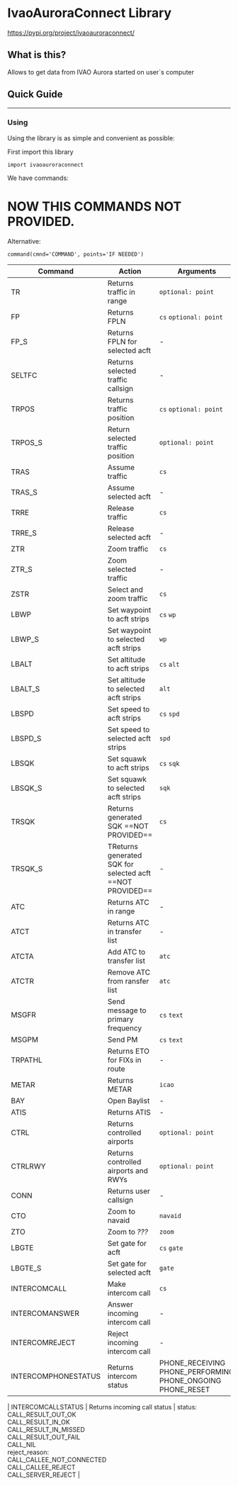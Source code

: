 # IvaoAuroraConnect Library #
https://pypi.org/project/ivaoauroraconnect/
## What is this? ##
Allows to get data from IVAO Aurora started on user`s computer

## Quick Guide ##

----------


### Using ###


Using the library is as simple and convenient as possible:

First import this library
```commandline
import ivaoauroraconnect
```
We have commands:

# NOW THIS COMMANDS NOT PROVIDED. 
Alternative:
```
command(cmnd='COMMAND', points='IF NEEDED')
```

| Command             | Action                                                    | Arguments                                                                                                                                                                                                  |
| ------------------- | --------------------------------------------------------- | ---------------------------------------------------------------------------------------------------------------------------------------------------------------------------------------------------------- |
| TR                  | Returns traffic in range                                  | `optional: point`                                                                                                                                                                                          |
| FP                  | Returns FPLN                                              | `cs` `optional: point`                                                                                                                                                                                     |
| FP_S                | Returns FPLN for selected acft                            | -                                                                                                                                                                                                          |
| SELTFC              | Returns selected traffic callsign                         | -                                                                                                                                                                                                          |
| TRPOS               | Returns traffic position                                  | `cs` `optional: point`                                                                                                                                                                                     |
| TRPOS_S             | Return selected traffic position                          | `optional: point`                                                                                                                                                                                          |
| TRAS                | Assume traffic                                            | `cs`                                                                                                                                                                                                       |
| TRAS_S              | Assume selected acft                                      | -                                                                                                                                                                                                          |
| TRRE                | Release traffic                                           | `cs`                                                                                                                                                                                                       |
| TRRE_S              | Release selected acft                                     | -                                                                                                                                                                                                          |
| ZTR                 | Zoom traffic                                              | `cs`                                                                                                                                                                                                       |
| ZTR_S               | Zoom selected traffic                                     | -                                                                                                                                                                                                          |
| ZSTR                | Select and zoom traffic                                   | `cs`                                                                                                                                                                                                       |
| LBWP                | Set waypoint to acft strips                               | `cs` `wp`                                                                                                                                                                                                  |
| LBWP_S              | Set waypoint to selected acft strips                      | `wp`                                                                                                                                                                                                       |
| LBALT               | Set altitude to acft strips                               | `cs` `alt`                                                                                                                                                                                                 |
| LBALT_S             | Set altitude to selected acft strips                      | `alt`                                                                                                                                                                                                      |
| LBSPD               | Set speed to acft strips                                  | `cs` `spd`                                                                                                                                                                                                 |
| LBSPD_S             | Set speed to selected acft strips                         | `spd`                                                                                                                                                                                                      |
| LBSQK               | Set squawk to acft strips                                 | `cs` `sqk`                                                                                                                                                                                                 |
| LBSQK_S             | Set squawk to selected acft strips                        | `sqk`                                                                                                                                                                                                      |
| TRSQK               | Returns generated SQK ==NOT PROVIDED==                    | `cs`                                                                                                                                                                                                       |
| TRSQK_S             | TReturns generated SQK for selected acft ==NOT PROVIDED== | -                                                                                                                                                                                                          |
| ATC                 | Returns ATC in range                                      | -                                                                                                                                                                                                          |
| ATCT                | Returns ATC in transfer list                              | -                                                                                                                                                                                                          |
| ATCTA               | Add ATC to transfer list                                  | `atc`                                                                                                                                                                                                      |
| ATCTR               | Remove ATC from ransfer list                              | `atc`                                                                                                                                                                                                      |
| MSGFR               | Send message to primary frequency                         | `cs` `text`                                                                                                                                                                                                |
| MSGPM               | Send PM                                                   | `cs` `text`                                                                                                                                                                                                |
| TRPATHL             | Returns ETO for FIXs in route                             | -                                                                                                                                                                                                          |
| METAR               | Returns METAR                                             | `icao`                                                                                                                                                                                                     |
| BAY                 | Open Baylist                                              | -                                                                                                                                                                                                          |
| ATIS                | Returns ATIS                                              | -                                                                                                                                                                                                          |
| CTRL                | Returns controlled airports                               | `optional: point`                                                                                                                                                                                          |
| CTRLRWY             | Returns controlled airports and RWYs                      | `optional: point`                                                                                                                                                                                          |
| CONN                | Returns user callsign                                     | -                                                                                                                                                                                                          |
| CTO                 | Zoom to navaid                                            | `navaid`                                                                                                                                                                                                   |
| ZTO                 | Zoom to *???*                                             | `zoom`                                                                                                                                                                                                     |
| LBGTE               | Set gate for acft                                         | `cs` `gate`                                                                                                                                                                                                |
| LBGTE_S             | Set gate for selected acft                                | `gate`                                                                                                                                                                                                     |
| INTERCOMCALL        | Make intercom call                                        | `cs`                                                                                                                                                                                                       |
| INTERCOMANSWER      | Answer incoming intercom call                             | -                                                                                                                                                                                                          |
| INTERCOMREJECT      | Reject incoming intercom call                             | -                                                                                                                                                                                                          |
| INTERCOMPHONESTATUS | Returns intercom status                                   | PHONE_RECEIVING<br>PHONE_PERFORMING<br>PHONE_ONGOING<br>PHONE_RESET                                                                                                                                        |

| INTERCOMCALLSTATUS  | Returns incoming call status                              | status:<br>CALL_RESULT_OUT_OK<br>CALL_RESULT_IN_OK<br>CALL_RESULT_IN_MISSED<br>CALL_RESULT_OUT_FAIL<br>CALL_NIL<br>reject_reason:<br>CALL_CALLEE_NOT_CONNECTED<br>CALL_CALLEE_REJECT<br>CALL_SERVER_REJECT |

